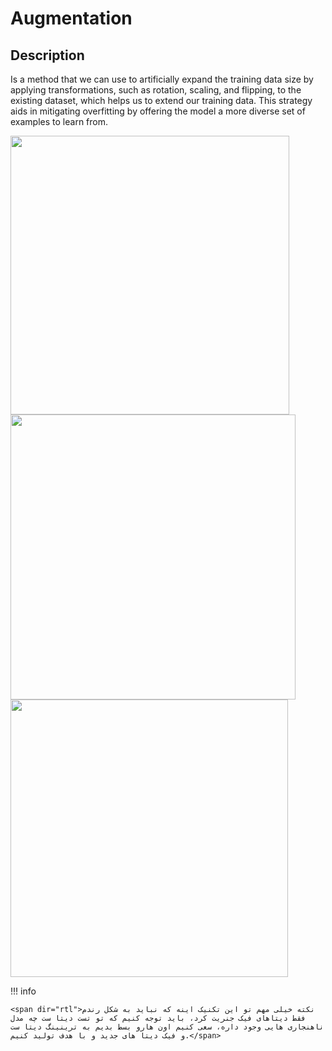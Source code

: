 # Augmentation

## Description

Is a method that we can use to artificially expand the training data size by applying transformations, such as rotation, scaling, and flipping, to the existing dataset, which helps us to extend our training data. This strategy aids in mitigating overfitting by offering the model a more diverse set of examples to learn from.

<img src="image3.png" style="width:4.64746in" />

<img src="image2.png" style="width:4.74969in" />

<img src="image1.png" style="width:4.62584in" />

!!! info

    <span dir="rtl">نکته خیلی مهم تو این تکنیک اینه که نباید به شکل رندم فقط دیتاهای فیک جنریت کرد، باید توجه کنیم که تو تست دیتا ست چه مدل ناهنجاری هایی وجود داره، سعی کنیم اون هارو بسط بدیم به ترینینگ دیتا ست و فیک دیتا های جدید و با هدف تولید کنیم.</span>
